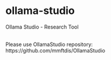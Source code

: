# ollama-studio
Ollama Studio - Research Tool

<br>
Please use OllamaStudio repository:
<br>
https://github.com/mmftdis/OllamaStudio

<br><br>
